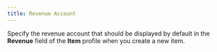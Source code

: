 ```yaml
---
title: Revenue Account
---
```



Specify the revenue account that should be displayed by default in the **Revenue** field of the **Item** profile when you create a new item.
